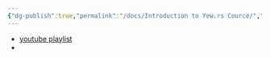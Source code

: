 ```yaml
---
{"dg-publish":true,"permalink":"/docs/Introduction to Yew.rs Cource/","title":"Introduction to Yew.rs Cource"}
---
```


- [youtube playlist](https://www.youtube.com/playlist?list=PLrmY5pVcnuE_R5qJ0o30eGw77bWmnrUtL)
- 
